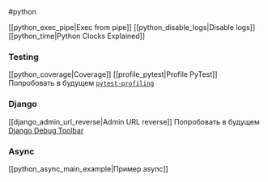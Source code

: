 #python

[[python_exec_pipe|Exec from pipe]]
[[python_disable_logs|Disable logs]]
[[python_time|Python Clocks Explained]]

### Testing
[[python_coverage|Coverage]]
[[profile_pytest|Profile PyTest]]
Попробовать в будущем [`pytest-profiling`](https://pypi.org/project/pytest-profiling/)

### Django
[[django_admin_url_reverse|Admin URL reverse]]
Попробовать в будущем [Django Debug Toolbar](https://github.com/jazzband/django-debug-toolbar)

### Async
[[python_async_main_example|Пример async]]

